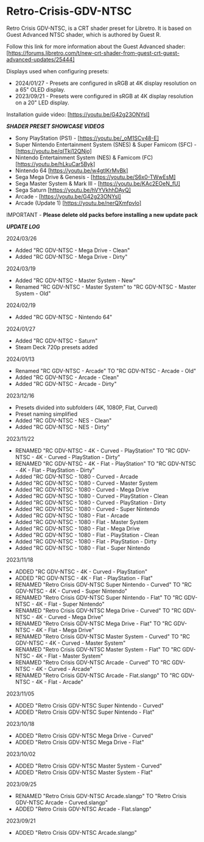 # Retro-Crisis-GDV-NTSC
Retro Crisis GDV-NTSC, is a CRT shader preset for Libretro. It is based on Guest Advanced NTSC shader, which is authored by Guest R.

Follow this link for more information about the Guest Advanced shader:
[https://forums.libretro.com/t/new-crt-shader-from-guest-crt-guest-advanced-updates/25444]

Displays used when configuring presets:
- 2024/01/27 - Presets are configured in sRGB at 4K display resolution on a 65" OLED display.
- 2023/09/21 - Presets were configured in sRGB at 4K display resolution on a 20" LED display.

Installation guide video:
[https://youtu.be/G42g23ONYsI]



**_SHADER PRESET SHOWCASE VIDEOS_**
- Sony PlayStation (PS1) - [https://youtu.be/_oM1SCv48-E]
- Super Nintendo Entertainment System (SNES) & Super Famicom (SFC) - [https://youtu.be/qITkj12QNjo]
- Nintendo Entertainment System (NES) & Famicom (FC) [https://youtu.be/hLkuCar5Byk]
- Nintendo 64 [https://youtu.be/w4gtlKrMvBk]
- Sega Mega Drive & Genesis - [https://youtu.be/S6x0-TWwEsM]
- Sega Master System & Mark III - [https://youtu.be/KAc2EOeN_fU]
- Sega Saturn [https://youtu.be/hVYVkhhDAyQ]
- Arcade - [https://youtu.be/G42g23ONYsI]
- Arcade (Update 1) [https://youtu.be/nerQXmfpvlo]



IMPORTANT - **Please delete old packs before installing a new update pack**



**_UPDATE LOG_**

2024/03/26
- Added "RC GDV-NTSC - Mega Drive - Clean"
- Added "RC GDV-NTSC - Mega Drive - Dirty"

2024/03/19
- Added "RC GDV-NTSC - Master System - New"
- Renamed "RC GDV-NTSC - Master System" to "RC GDV-NTSC - Master System - Old"

2024/02/19
- Added "RC GDV-NTSC - Nintendo 64"

2024/01/27
- Added "RC GDV-NTSC - Saturn"
- Steam Deck 720p presets added

2024/01/13
- Renamed "RC GDV-NTSC - Arcade" TO "RC GDV-NTSC - Arcade - Old"
- Added "RC GDV-NTSC - Arcade - Clean"
- Added "RC GDV-NTSC - Arcade - Dirty"

2023/12/16
- Presets divided into subfolders (4K, 1080P, Flat, Curved)
- Preset naming simplified
- Added "RC GDV-NTSC - NES - Clean"
- Added "RC GDV-NTSC - NES - Dirty"

2023/11/22
- RENAMED "RC GDV-NTSC - 4K - Curved - PlayStation" TO "RC GDV-NTSC - 4K - Curved - PlayStation - Dirty"
- RENAMED "RC GDV-NTSC - 4K - Flat - PlayStation" TO "RC GDV-NTSC - 4K - Flat - PlayStation - Dirty"
- Added "RC GDV-NTSC - 1080 - Curved - Arcade
- Added "RC GDV-NTSC - 1080 - Curved - Master System
- Added "RC GDV-NTSC - 1080 - Curved - Mega Drive
- Added "RC GDV-NTSC - 1080 - Curved - PlayStation - Clean
- Added "RC GDV-NTSC - 1080 - Curved - PlayStation - Dirty
- Added "RC GDV-NTSC - 1080 - Curved - Super Nintendo
- Added "RC GDV-NTSC - 1080 - Flat - Arcade
- Added "RC GDV-NTSC - 1080 - Flat - Master System
- Added "RC GDV-NTSC - 1080 - Flat - Mega Drive
- Added "RC GDV-NTSC - 1080 - Flat - PlayStation - Clean
- Added "RC GDV-NTSC - 1080 - Flat - PlayStation - Dirty
- Added "RC GDV-NTSC - 1080 - Flat - Super Nintendo

2023/11/18
- ADDED "RC GDV-NTSC - 4K - Curved - PlayStation"
- ADDED "RC GDV-NTSC - 4K - Flat - PlayStation - Flat"
- RENAMED "Retro Crisis GDV-NTSC Super Nintendo - Curved" TO "RC GDV-NTSC - 4K - Curved - Super Nintendo"
- RENAMED "Retro Crisis GDV-NTSC Super Nintendo - Flat" TO "RC GDV-NTSC - 4K - Flat - Super Nintendo"
- RENAMED "Retro Crisis GDV-NTSC Mega Drive - Curved" TO "RC GDV-NTSC - 4K - Curved - Mega Drive"
- RENAMED "Retro Crisis GDV-NTSC Mega Drive - Flat" TO "RC GDV-NTSC - 4K - Flat - Mega Drive"
- RENAMED "Retro Crisis GDV-NTSC Master System - Curved" TO "RC GDV-NTSC - 4K - Curved - Master System"
- RENAMED "Retro Crisis GDV-NTSC Master System - Flat" TO "RC GDV-NTSC - 4K - Flat - Master System"
- RENAMED "Retro Crisis GDV-NTSC Arcade - Curved" TO "RC GDV-NTSC - 4K - Curved - Arcade"
- RENAMED "Retro Crisis GDV-NTSC Arcade - Flat.slangp" TO "RC GDV-NTSC - 4K - Flat - Arcade"

2023/11/05
- ADDED "Retro Crisis GDV-NTSC Super Nintendo - Curved"
- ADDED "Retro Crisis GDV-NTSC Super Nintendo - Flat"

2023/10/18
- ADDED "Retro Crisis GDV-NTSC Mega Drive - Curved"
- ADDED "Retro Crisis GDV-NTSC Mega Drive - Flat"

2023/10/02
- ADDED "Retro Crisis GDV-NTSC Master System - Curved"
- ADDED "Retro Crisis GDV-NTSC Master System - Flat"

2023/09/25
- RENAMED "Retro Crisis GDV-NTSC Arcade.slangp" TO "Retro Crisis GDV-NTSC Arcade - Curved.slangp"
- ADDED "Retro Crisis GDV-NTSC Arcade - Flat.slangp"

2023/09/21
- ADDED "Retro Crisis GDV-NTSC Arcade.slangp"
